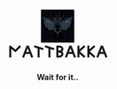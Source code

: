 
<h1 align="center">
  <br>
  <a href='' target='_blank'><img src='https://raw.githubusercontent.com/kvisten-e/Nattbakka/main/client/images/bat.png' align="CENTER" height="60" border='0' alt='crap'/></a>
  <br>
  𐌍𐌀𐌕𐌕𐌁𐌀𐌊𐌊𐌀
  <br>
</h1>

<h4 align="center">Wait for it.. </h4>



